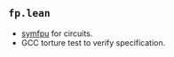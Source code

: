 ## `fp.lean`

- [symfpu](https://github.com/martin-cs/symfpu) for circuits.
- GCC torture test to verify specification.

